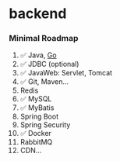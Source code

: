 # backend

### Minimal Roadmap
1. ✅ Java, [Go](https://go.dev/learn/)
2. ✅ JDBC (optional)
3. ✅ JavaWeb: Servlet, Tomcat
4. ✅ Git, Maven...
5. Redis
6. ✅ MySQL
7. ✅ MyBatis
8. Spring Boot
9. Spring Security
10. ✅ Docker
11. RabbitMQ
12. CDN...

